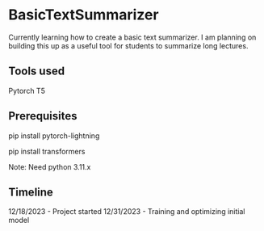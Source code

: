 # BasicTextSummarizer
Currently learning how to create a basic text summarizer. I am planning on building this up as a 
useful tool for students to summarize long lectures.

## Tools used
Pytorch T5


## Prerequisites
pip install pytorch-lightning

pip install transformers

Note: Need python 3.11.x

## Timeline
12/18/2023 - Project started
12/31/2023 - Training and optimizing initial model


